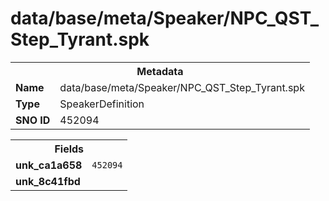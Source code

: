 <h1>data/base/meta/Speaker/NPC_QST_Step_Tyrant.spk</h1><table><tr><th colspan="100%">Metadata</th></tr><tr><td><b>Name</b></td><td>data/base/meta/Speaker/NPC_QST_Step_Tyrant.spk</td></tr><tr><td><b>Type</b></td><td>SpeakerDefinition</td></tr><tr><td><b>SNO ID</b></td><td>452094</td></tr></table>

<table><tr><th colspan="100%">Fields</th></tr><tr><td><b>unk_ca1a658</b></td><td><code>452094</code></td></tr><tr><td><b>unk_8c41fbd</b></td><td></td></tr></table>

